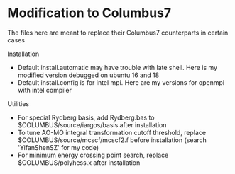 # Modification to Columbus7
The files here are meant to replace their Columbus7 counterparts in certain cases

Installation
* Default install.automatic may have trouble with late shell. Here is my modified version debugged on ubuntu 16 and 18
* Default install.config is for intel mpi. Here are my versions for openmpi with intel compiler

Utilities
* For special Rydberg basis, add Rydberg.bas to $COLUMBUS/source/iargos/basis after installation
* To tune AO-MO integral transformation cutoff threshold, replace $COLUMBUS/source/mcscf/mcscf2.f before installation (search 'YifanShenSZ' for my code)
* For minimum energy crossing point search, replace $COLUMBUS/polyhess.x after installation
